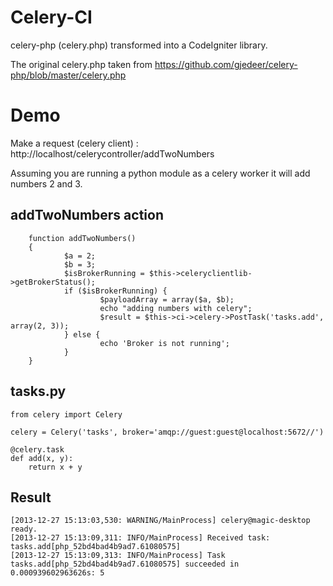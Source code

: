 Celery-CI
=========

celery-php (celery.php) transformed into a CodeIgniter library.   

The original celery.php taken from https://github.com/gjedeer/celery-php/blob/master/celery.php  

Demo
====
Make a request (celery client) : http://localhost/celerycontroller/addTwoNumbers

Assuming you are running a python module as a celery worker it will add numbers 2 and 3.

addTwoNumbers action
--------------------
  
        function addTwoNumbers()
        {
                $a = 2;
                $b = 3;
                $isBrokerRunning = $this->celeryclientlib->getBrokerStatus();
                if ($isBrokerRunning) {        
                        $payloadArray = array($a, $b);
                        echo "adding numbers with celery";
                        $result = $this->ci->celery->PostTask('tasks.add', array(2, 3));
                } else {
                        echo 'Broker is not running';
                }
        }

tasks.py
--------

    from celery import Celery

    celery = Celery('tasks', broker='amqp://guest:guest@localhost:5672//')

    @celery.task
    def add(x, y):
        return x + y

Result
------
    [2013-12-27 15:13:03,530: WARNING/MainProcess] celery@magic-desktop ready.
    [2013-12-27 15:13:09,311: INFO/MainProcess] Received task: tasks.add[php_52bd4bad4b9ad7.61080575]
    [2013-12-27 15:13:09,313: INFO/MainProcess] Task tasks.add[php_52bd4bad4b9ad7.61080575] succeeded in 0.000939602963626s: 5



